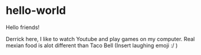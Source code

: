 # hello-world

Hello friends!

Derrick here, I like to watch Youtube and play games on my computer.
Real mexian food is alot different than Taco Bell (Insert laughing emoji :/ )
